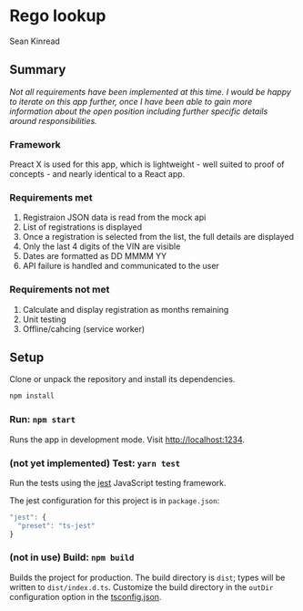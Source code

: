 # Rego lookup

Sean Kinread

## Summary

*Not all requirements have been implemented at this time. I would be happy to iterate on this app further, once I have been able to gain more information about the open position including further specific details around responsibilities.*

### Framework

Preact X is used for this app, which is lightweight - well suited to proof of concepts - and nearly identical to a React app.

### Requirements met

1. Registraion JSON data is read from the mock api
2. List of registrations is displayed
3. Once a registration is selected from the list, the full details are displayed
4. Only the last 4 digits of the VIN are visible
5. Dates are formatted as DD MMMM YY
6. API failure is handled and communicated to the user

### Requirements not met
1. Calculate and display registration as months remaining
2. Unit testing
3. Offline/cahcing (service worker)

## Setup

Clone or unpack the repository and install its dependencies.

```bash
npm install
```

### Run: `npm start`

Runs the app in development mode. Visit [http://localhost:1234](http://localhost:1234).

### (not yet implemented) Test: `yarn test`

Run the tests using the [jest](https://jestjs.io/) JavaScript testing framework.

The jest configuration for this project is in `package.json`:

```js
"jest": {
  "preset": "ts-jest"
}
```

### (not in use) Build: `npm build`

Builds the project for production. The build directory is `dist`; types will be written to `dist/index.d.ts`. Customize the build directory in the `outDir` configuration option in the [tsconfig.json](tsconfig.json).
